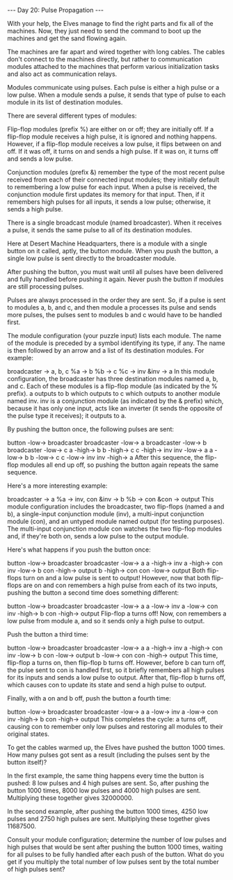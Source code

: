 --- Day 20: Pulse Propagation ---

With your help, the Elves manage to find the right parts and fix all of the machines. Now, they just need to send the command to boot up the machines and get the sand flowing again.

The machines are far apart and wired together with long cables. The cables don't connect to the machines directly, but rather to communication modules attached to the machines that perform various initialization tasks and also act as communication relays.

Modules communicate using pulses. Each pulse is either a high pulse or a low pulse. When a module sends a pulse, it sends that type of pulse to each module in its list of destination modules.

There are several different types of modules:

Flip-flop modules (prefix %) are either on or off; they are initially off. If a flip-flop module receives a high pulse, it is ignored and nothing happens. However, if a flip-flop module receives a low pulse, it flips between on and off. If it was off, it turns on and sends a high pulse. If it was on, it turns off and sends a low pulse.

Conjunction modules (prefix &) remember the type of the most recent pulse received from each of their connected input modules; they initially default to remembering a low pulse for each input. When a pulse is received, the conjunction module first updates its memory for that input. Then, if it remembers high pulses for all inputs, it sends a low pulse; otherwise, it sends a high pulse.

There is a single broadcast module (named broadcaster). When it receives a pulse, it sends the same pulse to all of its destination modules.

Here at Desert Machine Headquarters, there is a module with a single button on it called, aptly, the button module. When you push the button, a single low pulse is sent directly to the broadcaster module.

After pushing the button, you must wait until all pulses have been delivered and fully handled before pushing it again. Never push the button if modules are still processing pulses.

Pulses are always processed in the order they are sent. So, if a pulse is sent to modules a, b, and c, and then module a processes its pulse and sends more pulses, the pulses sent to modules b and c would have to be handled first.

The module configuration (your puzzle input) lists each module. The name of the module is preceded by a symbol identifying its type, if any. The name is then followed by an arrow and a list of its destination modules. For example:

broadcaster -> a, b, c
%a -> b
%b -> c
%c -> inv
&inv -> a
In this module configuration, the broadcaster has three destination modules named a, b, and c. Each of these modules is a flip-flop module (as indicated by the % prefix). a outputs to b which outputs to c which outputs to another module named inv. inv is a conjunction module (as indicated by the & prefix) which, because it has only one input, acts like an inverter (it sends the opposite of the pulse type it receives); it outputs to a.

By pushing the button once, the following pulses are sent:

button -low-> broadcaster
broadcaster -low-> a
broadcaster -low-> b
broadcaster -low-> c
a -high-> b
b -high-> c
c -high-> inv
inv -low-> a
a -low-> b
b -low-> c
c -low-> inv
inv -high-> a
After this sequence, the flip-flop modules all end up off, so pushing the button again repeats the same sequence.

Here's a more interesting example:

broadcaster -> a
%a -> inv, con
&inv -> b
%b -> con
&con -> output
This module configuration includes the broadcaster, two flip-flops (named a and b), a single-input conjunction module (inv), a multi-input conjunction module (con), and an untyped module named output (for testing purposes). The multi-input conjunction module con watches the two flip-flop modules and, if they're both on, sends a low pulse to the output module.

Here's what happens if you push the button once:

button -low-> broadcaster
broadcaster -low-> a
a -high-> inv
a -high-> con
inv -low-> b
con -high-> output
b -high-> con
con -low-> output
Both flip-flops turn on and a low pulse is sent to output! However, now that both flip-flops are on and con remembers a high pulse from each of its two inputs, pushing the button a second time does something different:

button -low-> broadcaster
broadcaster -low-> a
a -low-> inv
a -low-> con
inv -high-> b
con -high-> output
Flip-flop a turns off! Now, con remembers a low pulse from module a, and so it sends only a high pulse to output.

Push the button a third time:

button -low-> broadcaster
broadcaster -low-> a
a -high-> inv
a -high-> con
inv -low-> b
con -low-> output
b -low-> con
con -high-> output
This time, flip-flop a turns on, then flip-flop b turns off. However, before b can turn off, the pulse sent to con is handled first, so it briefly remembers all high pulses for its inputs and sends a low pulse to output. After that, flip-flop b turns off, which causes con to update its state and send a high pulse to output.

Finally, with a on and b off, push the button a fourth time:

button -low-> broadcaster
broadcaster -low-> a
a -low-> inv
a -low-> con
inv -high-> b
con -high-> output
This completes the cycle: a turns off, causing con to remember only low pulses and restoring all modules to their original states.

To get the cables warmed up, the Elves have pushed the button 1000 times. How many pulses got sent as a result (including the pulses sent by the button itself)?

In the first example, the same thing happens every time the button is pushed: 8 low pulses and 4 high pulses are sent. So, after pushing the button 1000 times, 8000 low pulses and 4000 high pulses are sent. Multiplying these together gives 32000000.

In the second example, after pushing the button 1000 times, 4250 low pulses and 2750 high pulses are sent. Multiplying these together gives 11687500.

Consult your module configuration; determine the number of low pulses and high pulses that would be sent after pushing the button 1000 times, waiting for all pulses to be fully handled after each push of the button. What do you get if you multiply the total number of low pulses sent by the total number of high pulses sent?

